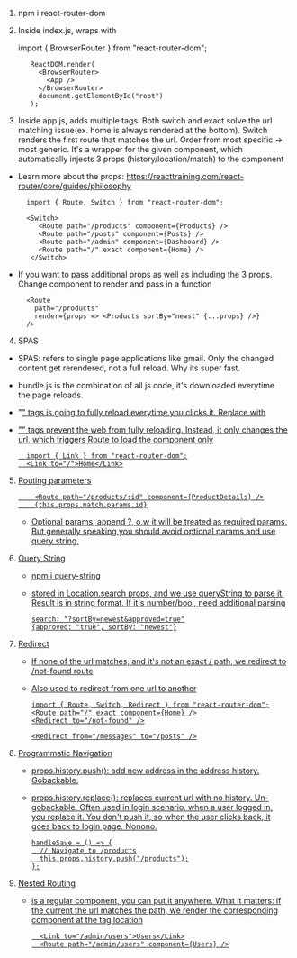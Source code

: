 1.  npm i react-router-dom

2.  Inside index.js, wraps <App> with <BrowserRouter>

    import { BrowserRouter } from "react-router-dom";

           ReactDOM.render(
             <BrowserRouter>
               <App />
             </BrowserRouter>
             document.getElementById("root")
           );

3.  <Route />
    Inside app.js, adds multiple <Route path="/" component={Home} /> tags. Both switch and exact solve the url matching issue(ex. home is always rendered at the bottom). Switch renders the first route that matches the url. Order from most specific -> most generic. It's a wrapper for the given component, which automatically injects 3 props (history/location/match) to the component

- Learn more about the props: https://reacttraining.com/react-router/core/guides/philosophy

        import { Route, Switch } from "react-router-dom";

        <Switch>
           <Route path="/products" component={Products} />
           <Route path="/posts" component={Posts} />
           <Route path="/admin" component={Dashboard} />
           <Route path="/" exact component={Home} />
         </Switch>

- If you want to pass additional props as well as including the 3 props. Change component to render and pass in a function

        <Route
          path="/products"
          render={props => <Products sortBy="newst" {...props} />}
        />

4.  SPAS

- SPAS: refers to single page applications like gmail. Only the changed content get rerendered, not a full reload. Why its super fast.
- bundle.js is the combination of all js code, it's downloaded everytime the page reloads.
- "<a href="url"/>" tags is going to fully reload everytime you clicks it. Replace with <Link />
- "<Link to="url"/>" tags prevent the web from fully reloading. Instead, it only changes the url, which triggers Route to load the component only

        import { Link } from "react-router-dom";
        <Link to="/">Home</Link>

5.  Routing parameters

            <Route path="/products/:id" component={ProductDetails} />
            {this.props.match.params.id}

    - Optional params, append ?, o.w it will be treated as required params. But generally speaking you should avoid optional params and use query string.
      <Route path="/posts/:year?/:month?" component={Posts} />

6.  Query String

    - npm i query-string
    - stored in Location.search props, and we use queryString to parse it. Result is in string format. If it's number/bool, need additional parsing

          search: "?sortBy=newest&approved=true"
          {approved: "true", sortBy: "newest"}

7.  Redirect

    - If none of the url matches, and it's not an exact / path, we redirect to /not-found route
    - Also used to redirect from one url to another

          import { Route, Switch, Redirect } from "react-router-dom";
          <Route path="/" exact component={Home} />
          <Redirect to="/not-found" />

          <Redirect from="/messages" to="/posts" />

8.  Programmatic Navigation

    - props.history.push(): add new address in the address history. Gobackable.
    - props.history.replace(): replaces current url with no history. Un-gobackable. Often used in login scenario, when a user logged in, you replace it. You don't push it, so when the user clicks back, it goes back to login page. Nonono.

          handleSave = () => {
            // Navigate to /products
            this.props.history.push("/products");
          };

9.  Nested Routing

    - <Route> is a regular component, you can put it anywhere. What it matters: if the current the url matches the path, we render the corresponding component at the tag location

            <Link to="/admin/users">Users</Link>
            <Route path="/admin/users" component={Users} />
